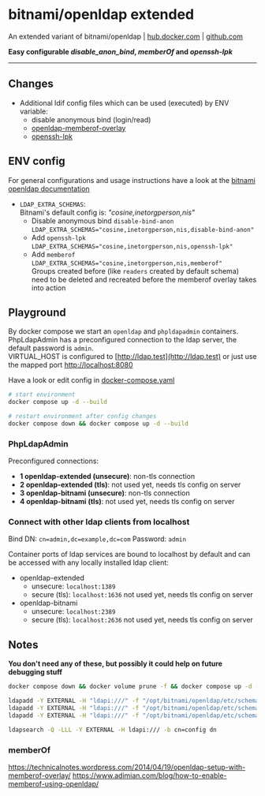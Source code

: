# bitnami/openldap extended

An extended variant of bitnami/openldap |
[hub.docker.com](https://hub.docker.com/r/bitnami/openldap) |
[github.com](https://github.com/bitnami/containers/tree/main/bitnami/openldap)

**Easy configurable _disable_anon_bind_, _memberOf_ and _openssh-lpk_**

---

## Changes

 - Additional ldif config files which can be used (executed) by ENV variable:
   - disable anonymous bind (login/read)
   - [openldap-memberof-overlay](https://tylersguides.com/guides/openldap-memberof-overlay/)
   - [openssh-lpk](https://openssh-ldap-pubkey.readthedocs.io/en/latest/openldap.html)

## ENV config

For general configurations and usage instructions have a look at the [bitnami openldap documentation](https://hub.docker.com/r/bitnami/openldap)

 - `LDAP_EXTRA_SCHEMAS`:   
    Bitnami's default config is: _"cosine,inetorgperson,nis"_   
    - Disable anonymous bind `disable-bind-anon`   
      `LDAP_EXTRA_SCHEMAS="cosine,inetorgperson,nis,disable-bind-anon"`
    - Add `openssh-lpk`   
      `LDAP_EXTRA_SCHEMAS="cosine,inetorgperson,nis,openssh-lpk"`
    - Add `memberof`   
      `LDAP_EXTRA_SCHEMAS="cosine,inetorgperson,nis,memberof"`   
      Groups created before (like `readers` created by default schema)
      need to be deleted and recreated before the memberof overlay takes into action

## Playground

By docker compose we start an `openldap` and `phpldapadmin` containers.   
PhpLdapAdmin has a preconfigured connection to the ldap server, the default password is `admin`.   
VIRTUAL_HOST is configured to [http://ldap.test](http://ldap.test) or just use the mapped port [http://localhost:8080](http://localhost:8080)

Have a look or edit config in [docker-compose.yaml](./docker-compose.yaml)

```bash
# start environment
docker compose up -d --build
```

```bash
# restart environment after config changes
docker compose down && docker compose up -d --build
```

### PhpLdapAdmin

Preconfigured connections:
 - **1 openldap-extended (unsecure)**: non-tls connection
 - **2 openldap-extended (tls)**: not used yet, needs tls config on server
 - **3 openldap-bitnami (unsecure)**: non-tls connection
 - **4 openldap-bitnami (tls)**: not used yet, needs tls config on server

### Connect with other ldap clients from localhost

Bind DN: `cn=admin,dc=example,dc=com`
Password: `admin`

Container ports of ldap services are bound to localhost by default
and can be accessed with any locally installed ldap client:
- openldap-extended
   - unsecure: `localhost:1389`
   - secure (tls): `localhost:1636` not used yet, needs tls config on server
- openldap-bitnami
   - unsecure: `localhost:2389`
   - secure (tls): `localhost:2636` not used yet, needs tls config on server

## Notes

**You don't need any of these, but possibly it could help on future debugging stuff**

```bash
docker compose down && docker volume prune -f && docker compose up -d --build
```

```bash
ldapadd -Y EXTERNAL -H "ldapi:///" -f "/opt/bitnami/openldap/etc/schema/disable-bind-anon.ldif"
ldapadd -Y EXTERNAL -H "ldapi:///" -f "/opt/bitnami/openldap/etc/schema/openssh-lpk.ldif"
ldapadd -Y EXTERNAL -H "ldapi:///" -f "/opt/bitnami/openldap/etc/schema/memberof.ldif"
```

```bash
ldapsearch -Q -LLL -Y EXTERNAL -H ldapi:/// -b cn=config dn
```

### memberOf

https://technicalnotes.wordpress.com/2014/04/19/openldap-setup-with-memberof-overlay/
https://www.adimian.com/blog/how-to-enable-memberof-using-openldap/